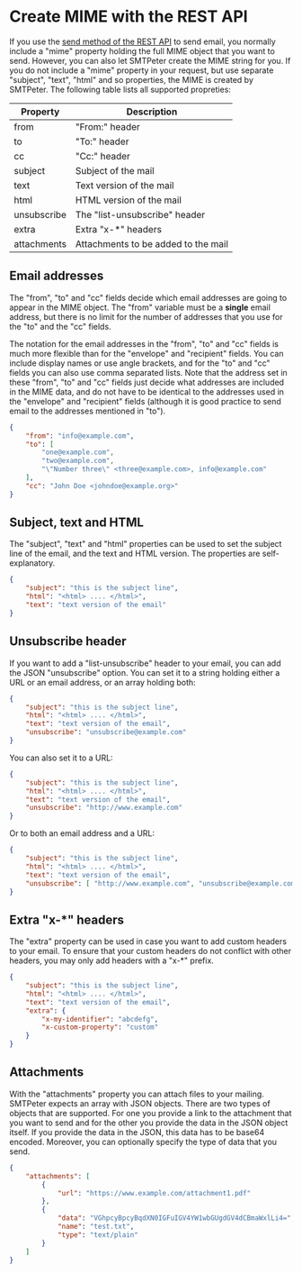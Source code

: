 # Create MIME with the REST API

If you use the [send method of the REST API](rest-send) to send email,
you normally include a "mime" property holding the full MIME object
that you want to send. However, you can also let SMTPeter create the
MIME string for you. If you do not include a "mime" property in your
request, but use separate "subject", "text", "html" and so properties,
the MIME is created by SMTPeter. The following table lists all 
supported propreties:

| Property           | Description                          |
|--------------------|--------------------------------------|
| from               | "From:" header                       |
| to                 | "To:" header                         |
| cc                 | "Cc:" header                         |
| subject            | Subject of the mail                  |
| text               | Text version of the mail             |
| html               | HTML version of the mail             |
| unsubscribe        | The "list-unsubscribe" header        |
| extra              | Extra "x-\*" headers                 |
| attachments        | Attachments to be added to the mail  |

## Email addresses

The "from", "to" and "cc" fields decide which email addresses are going
to appear in the MIME object. The "from" variable must be a **single** email 
address, but there is no limit for the number of addresses that you use
for the "to" and the "cc" fields.

The notation for the email addresses in the "from", "to" and "cc" fields
is much more flexible than for the "envelope" and "recipient" fields. 
You can include display names or use angle brackets, and for the "to" and 
"cc" fields you can also use comma separated lists. Note that the address 
set in these "from", "to" and "cc" fields just decide what addresses are 
included in the MIME data, and do not have to be identical to the 
addresses used in the "envelope" and "recipient" fields (although it
is good practice to send email to the addresses mentioned in "to").

```json
{
    "from": "info@example.com",
    "to": [
        "one@example.com",
        "two@example.com",
        "\"Number three\" <three@example.com>, info@example.com"
    ],
    "cc": "John Doe <johndoe@example.org>"
}
```

## Subject, text and HTML

The "subject", "text" and "html" properties can be used to set the
subject line of the email, and the text and HTML version. The properties
are self-explanatory.

```json
{
    "subject": "this is the subject line",
    "html": "<html> .... </html>",
    "text": "text version of the email"
}
```

## Unsubscribe header

If you want to add a "list-unsubscribe" header to your email, you can 
add the JSON "unsubscribe" option. You can set it to a string holding
either a URL or an email address, or an array holding both:

```json
{
    "subject": "this is the subject line",
    "html": "<html> .... </html>",
    "text": "text version of the email",
    "unsubscribe": "unsubscribe@example.com"
}
```

You can also set it to a URL:

```json
{
    "subject": "this is the subject line",
    "html": "<html> .... </html>",
    "text": "text version of the email",
    "unsubscribe": "http://www.example.com"
}
```

Or to both an email address and a URL:

```json
{
    "subject": "this is the subject line",
    "html": "<html> .... </html>",
    "text": "text version of the email",
    "unsubscribe": [ "http://www.example.com", "unsubscribe@example.com" ]
}
```

## Extra "x-*" headers

The "extra" property can be used in case you want to add custom headers
to your email. To ensure that your custom headers do not conflict with
other headers, you may only add headers with a "x-*" prefix.

```json
{
    "subject": "this is the subject line",
    "html": "<html> .... </html>",
    "text": "text version of the email",
    "extra": {
        "x-my-identifier": "abcdefg",
        "x-custom-property": "custom"
    }
}
```

## Attachments

With the "attachments" property you can attach files to your mailing. SMTPeter
expects an array with JSON objects. There are two types of objects that are
supported. For one you provide a link to the attachment that you want
to send and for the other you provide the data in the JSON object itself.
If you provide the data in the JSON, this data has to be base64 encoded.
Moreover, you can optionally specify the type of data that you send.

```json
{
    "attachments": [ 
        {
            "url": "https://www.example.com/attachment1.pdf"
        }, 
        {
            "data": "VGhpcyBpcyBqdXN0IGFuIGV4YW1wbGUgdGV4dCBmaWxlLi4=",
            "name": "test.txt",
            "type": "text/plain"
        } 
    ]
}
```